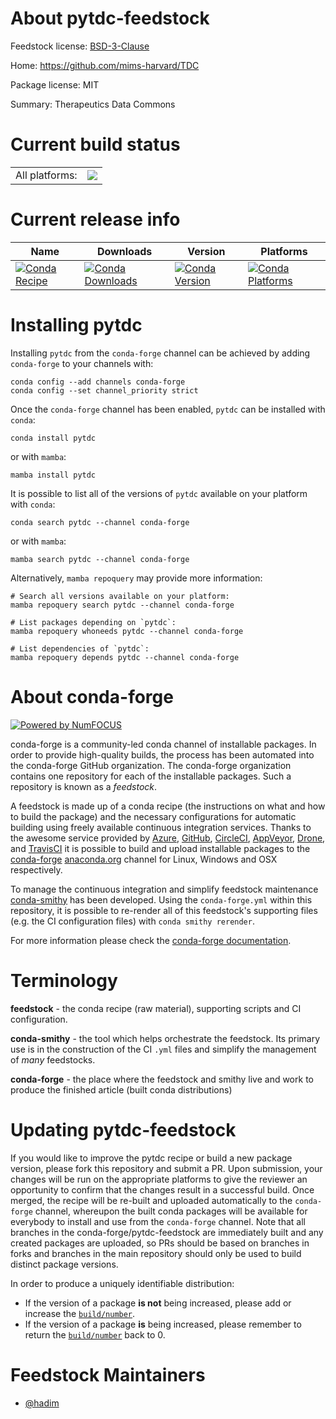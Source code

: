 About pytdc-feedstock
=====================

Feedstock license: [BSD-3-Clause](https://github.com/conda-forge/pytdc-feedstock/blob/main/LICENSE.txt)

Home: https://github.com/mims-harvard/TDC

Package license: MIT

Summary: Therapeutics Data Commons

Current build status
====================


<table><tr><td>All platforms:</td>
    <td>
      <a href="https://dev.azure.com/conda-forge/feedstock-builds/_build/latest?definitionId=11234&branchName=main">
        <img src="https://dev.azure.com/conda-forge/feedstock-builds/_apis/build/status/pytdc-feedstock?branchName=main">
      </a>
    </td>
  </tr>
</table>

Current release info
====================

| Name | Downloads | Version | Platforms |
| --- | --- | --- | --- |
| [![Conda Recipe](https://img.shields.io/badge/recipe-pytdc-green.svg)](https://anaconda.org/conda-forge/pytdc) | [![Conda Downloads](https://img.shields.io/conda/dn/conda-forge/pytdc.svg)](https://anaconda.org/conda-forge/pytdc) | [![Conda Version](https://img.shields.io/conda/vn/conda-forge/pytdc.svg)](https://anaconda.org/conda-forge/pytdc) | [![Conda Platforms](https://img.shields.io/conda/pn/conda-forge/pytdc.svg)](https://anaconda.org/conda-forge/pytdc) |

Installing pytdc
================

Installing `pytdc` from the `conda-forge` channel can be achieved by adding `conda-forge` to your channels with:

```
conda config --add channels conda-forge
conda config --set channel_priority strict
```

Once the `conda-forge` channel has been enabled, `pytdc` can be installed with `conda`:

```
conda install pytdc
```

or with `mamba`:

```
mamba install pytdc
```

It is possible to list all of the versions of `pytdc` available on your platform with `conda`:

```
conda search pytdc --channel conda-forge
```

or with `mamba`:

```
mamba search pytdc --channel conda-forge
```

Alternatively, `mamba repoquery` may provide more information:

```
# Search all versions available on your platform:
mamba repoquery search pytdc --channel conda-forge

# List packages depending on `pytdc`:
mamba repoquery whoneeds pytdc --channel conda-forge

# List dependencies of `pytdc`:
mamba repoquery depends pytdc --channel conda-forge
```


About conda-forge
=================

[![Powered by
NumFOCUS](https://img.shields.io/badge/powered%20by-NumFOCUS-orange.svg?style=flat&colorA=E1523D&colorB=007D8A)](https://numfocus.org)

conda-forge is a community-led conda channel of installable packages.
In order to provide high-quality builds, the process has been automated into the
conda-forge GitHub organization. The conda-forge organization contains one repository
for each of the installable packages. Such a repository is known as a *feedstock*.

A feedstock is made up of a conda recipe (the instructions on what and how to build
the package) and the necessary configurations for automatic building using freely
available continuous integration services. Thanks to the awesome service provided by
[Azure](https://azure.microsoft.com/en-us/services/devops/), [GitHub](https://github.com/),
[CircleCI](https://circleci.com/), [AppVeyor](https://www.appveyor.com/),
[Drone](https://cloud.drone.io/welcome), and [TravisCI](https://travis-ci.com/)
it is possible to build and upload installable packages to the
[conda-forge](https://anaconda.org/conda-forge) [anaconda.org](https://anaconda.org/)
channel for Linux, Windows and OSX respectively.

To manage the continuous integration and simplify feedstock maintenance
[conda-smithy](https://github.com/conda-forge/conda-smithy) has been developed.
Using the ``conda-forge.yml`` within this repository, it is possible to re-render all of
this feedstock's supporting files (e.g. the CI configuration files) with ``conda smithy rerender``.

For more information please check the [conda-forge documentation](https://conda-forge.org/docs/).

Terminology
===========

**feedstock** - the conda recipe (raw material), supporting scripts and CI configuration.

**conda-smithy** - the tool which helps orchestrate the feedstock.
                   Its primary use is in the construction of the CI ``.yml`` files
                   and simplify the management of *many* feedstocks.

**conda-forge** - the place where the feedstock and smithy live and work to
                  produce the finished article (built conda distributions)


Updating pytdc-feedstock
========================

If you would like to improve the pytdc recipe or build a new
package version, please fork this repository and submit a PR. Upon submission,
your changes will be run on the appropriate platforms to give the reviewer an
opportunity to confirm that the changes result in a successful build. Once
merged, the recipe will be re-built and uploaded automatically to the
`conda-forge` channel, whereupon the built conda packages will be available for
everybody to install and use from the `conda-forge` channel.
Note that all branches in the conda-forge/pytdc-feedstock are
immediately built and any created packages are uploaded, so PRs should be based
on branches in forks and branches in the main repository should only be used to
build distinct package versions.

In order to produce a uniquely identifiable distribution:
 * If the version of a package **is not** being increased, please add or increase
   the [``build/number``](https://docs.conda.io/projects/conda-build/en/latest/resources/define-metadata.html#build-number-and-string).
 * If the version of a package **is** being increased, please remember to return
   the [``build/number``](https://docs.conda.io/projects/conda-build/en/latest/resources/define-metadata.html#build-number-and-string)
   back to 0.

Feedstock Maintainers
=====================

* [@hadim](https://github.com/hadim/)

